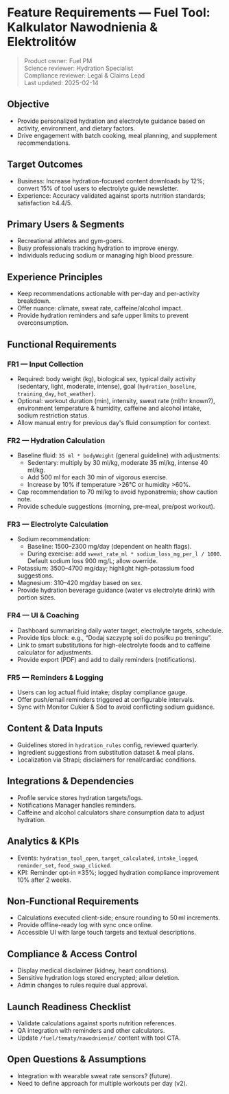 # Feature Requirements — Fuel Tool: Kalkulator Nawodnienia & Elektrolitów

> Product owner: Fuel PM  
> Science reviewer: Hydration Specialist  
> Compliance reviewer: Legal & Claims Lead  
> Last updated: 2025-02-14

## Objective
- Provide personalized hydration and electrolyte guidance based on activity, environment, and dietary factors.
- Drive engagement with batch cooking, meal planning, and supplement recommendations.

## Target Outcomes
- Business: Increase hydration-focused content downloads by 12%; convert 15% of tool users to electrolyte guide newsletter.
- Experience: Accuracy validated against sports nutrition standards; satisfaction ≥4.4/5.

## Primary Users & Segments
- Recreational athletes and gym-goers.
- Busy professionals tracking hydration to improve energy.
- Individuals reducing sodium or managing high blood pressure.

## Experience Principles
- Keep recommendations actionable with per-day and per-activity breakdown.
- Offer nuance: climate, sweat rate, caffeine/alcohol impact.
- Provide hydration reminders and safe upper limits to prevent overconsumption.

## Functional Requirements

### FR1 — Input Collection
- Required: body weight (kg), biological sex, typical daily activity (sedentary, light, moderate, intense), goal (`hydration_baseline`, `training_day`, `hot_weather`).
- Optional: workout duration (min), intensity, sweat rate (ml/hr known?), environment temperature & humidity, caffeine and alcohol intake, sodium restriction status.
- Allow manual entry for previous day's fluid consumption for context.

### FR2 — Hydration Calculation
- Baseline fluid: `35 ml * bodyWeight` (general guideline) with adjustments:
    - Sedentary: multiply by 30 ml/kg, moderate 35 ml/kg, intense 40 ml/kg.
    - Add 500 ml for each 30 min of vigorous exercise.
    - Increase by 10% if temperature >26°C or humidity >60%.
- Cap recommendation to 70 ml/kg to avoid hyponatremia; show caution note.
- Provide schedule suggestions (morning, pre-meal, pre/post workout).

### FR3 — Electrolyte Calculation
- Sodium recommendation:
    - Baseline: 1500–2300 mg/day (dependent on health flags).
    - During exercise: add `sweat_rate_ml * sodium_loss_mg_per_l / 1000`. Default sodium loss 900 mg/L; allow override.
- Potassium: 3500–4700 mg/day; highlight high-potassium food suggestions.
- Magnesium: 310–420 mg/day based on sex.
- Provide hydration beverage guidance (water vs electrolyte drink) with portion sizes.

### FR4 — UI & Coaching
- Dashboard summarizing daily water target, electrolyte targets, schedule.
- Provide tips block: e.g., “Dodaj szczyptę soli do posiłku po treningu”.
- Link to smart substitutions for high-electrolyte foods and to caffeine calculator for adjustments.
- Provide export (PDF) and add to daily reminders (notifications).

### FR5 — Reminders & Logging
- Users can log actual fluid intake; display compliance gauge.
- Offer push/email reminders triggered at configurable intervals.
- Sync with Monitor Cukier & Sód to avoid conflicting sodium guidance.

## Content & Data Inputs
- Guidelines stored in `hydration_rules` config, reviewed quarterly.
- Ingredient suggestions from substitution dataset & meal plans.
- Localization via Strapi; disclaimers for renal/cardiac conditions.

## Integrations & Dependencies
- Profile service stores hydration targets/logs.
- Notifications Manager handles reminders.
- Caffeine and alcohol calculators share consumption data to adjust hydration.

## Analytics & KPIs
- Events: `hydration_tool_open`, `target_calculated`, `intake_logged`, `reminder_set`, `food_swap_clicked`.
- KPI: Reminder opt-in ≥35%; logged hydration compliance improvement 10% after 2 weeks.

## Non-Functional Requirements
- Calculations executed client-side; ensure rounding to 50 ml increments.
- Provide offline-ready log with sync once online.
- Accessible UI with large touch targets and textual descriptions.

## Compliance & Access Control
- Display medical disclaimer (kidney, heart conditions).
- Sensitive hydration logs stored encrypted; allow deletion.
- Admin changes to rules require dual approval.

## Launch Readiness Checklist
- Validate calculations against sports nutrition references.
- QA integration with reminders and other calculators.
- Update `/fuel/tematy/nawodnienie/` content with tool CTA.

## Open Questions & Assumptions
- Integration with wearable sweat rate sensors? (future).
- Need to define approach for multiple workouts per day (v2).
